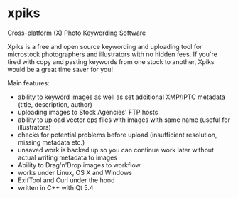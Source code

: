 xpiks
=====

Cross-platform (X) Photo Keywording Software

Xpiks is a free and open source keywording and uploading tool for microstock photographers and illustrators with no hidden fees. If you're tired with copy and pasting keywords from one stock to another, Xpiks would be a great time saver for you!

Main features:

- ability to keyword images as well as set additional XMP/IPTC metadata (title, description, author)
-  uploading images to Stock Agencies' FTP hosts
-  ability to upload vector eps files with images with same name (useful for illustrators)
-  checks for potential problems before upload (insufficient resolution, missing metadata etc.)
-  unsaved work is backed up so you can continue work later without actual writing metadata to images
-  Ability to Drag'n'Drop images to workflow
-  works under Linux, OS X and Windows
-  ExifTool and Curl under the hood
-  written in C++ with Qt 5.4
